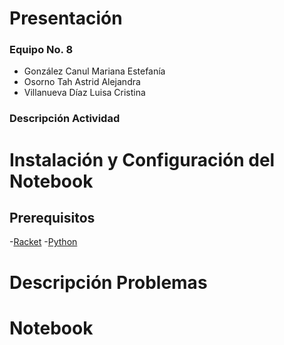 # Presentación
### **Equipo No. 8** 
- González Canul Mariana Estefanía 
- Osorno Tah Astrid Alejandra
- Villanueva Díaz Luisa Cristina

### Descripción Actividad

# Instalación y Configuración del Notebook
## **Prerequisitos**
-[Racket](https://racket-lang.org/)
-[Python](https://www.python.org/downloads/)
# Descripción Problemas
# Notebook
